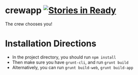 # crewapp [![Stories in Ready](https://badge.waffle.io/crewapp/crewapp.png?label=in%20progress&title=In%20Progress)](https://waffle.io/crewapp/crewapp)
The crew chooses you!

# Installation Directions

 - In the project directory, you should run `npm install`
 - Then make sure you have `grunt-cli`, and run `grunt build`
  - Alternatively, you can run `grunt build-web`, `grunt build-app`
